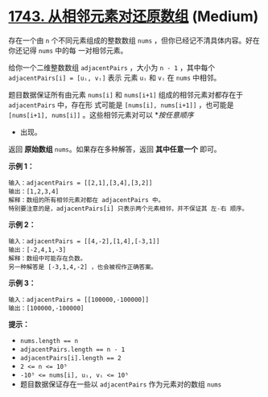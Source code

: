 # [1743. 从相邻元素对还原数组][link] (Medium)

[link]: https://leetcode.cn/problems/restore-the-array-from-adjacent-pairs/

存在一个由 `n` 个不同元素组成的整数数组 `nums` ，但你已经记不清具体内容。好在你还记得 `nums` 中的每
一对相邻元素。

给你一个二维整数数组 `adjacentPairs` ，大小为 `n - 1` ，其中每个 `adjacentPairs[i] = [uᵢ, vᵢ]` 表示
元素 `uᵢ` 和 `vᵢ` 在 `nums` 中相邻。

题目数据保证所有由元素 `nums[i]` 和 `nums[i+1]` 组成的相邻元素对都存在于 `adjacentPairs` 中，存在形
式可能是 `[nums[i], nums[i+1]]` ，也可能是 `[nums[i+1], nums[i]]` 。这些相邻元素对可以 **按任意顺序*
* 出现。

返回 **原始数组** `nums`。如果存在多种解答，返回 **其中任意一个** 即可。

**示例 1：**

```
输入：adjacentPairs = [[2,1],[3,4],[3,2]]
输出：[1,2,3,4]
解释：数组的所有相邻元素对都在 adjacentPairs 中。
特别要注意的是，adjacentPairs[i] 只表示两个元素相邻，并不保证其 左-右 顺序。
```

**示例 2：**

```
输入：adjacentPairs = [[4,-2],[1,4],[-3,1]]
输出：[-2,4,1,-3]
解释：数组中可能存在负数。
另一种解答是 [-3,1,4,-2] ，也会被视作正确答案。
```

**示例 3：**

```
输入：adjacentPairs = [[100000,-100000]]
输出：[100000,-100000]
```

**提示：**

- `nums.length == n`
- `adjacentPairs.length == n - 1`
- `adjacentPairs[i].length == 2`
- `2 <= n <= 10⁵`
- `-10⁵ <= nums[i], uᵢ, vᵢ <= 10⁵`
- 题目数据保证存在一些以 `adjacentPairs` 作为元素对的数组 `nums`
